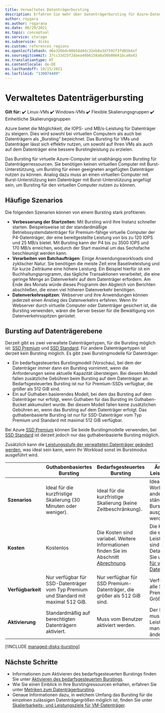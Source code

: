 ```yaml
---
title: Verwaltetes Datenträgerbursting
description: Erfahren Sie mehr über Datenträgerbursting für Azure-Datenträger und virtuelle Azure-Computer.
author: roygara
ms.author: rogarana
ms.date: 06/29/2021
ms.topic: conceptual
ms.service: storage
ms.subservice: disks
ms.custom: references_regions
ms.openlocfilehash: d6e326bdc08b58d4dc32eb8a3d7592f3fd85b4af
ms.sourcegitcommit: 37cc33d25f2daea40b6158a8a56b08641bca0a43
ms.translationtype: HT
ms.contentlocale: de-DE
ms.lasthandoff: 10/15/2021
ms.locfileid: "130074409"
---
```

# <a name="managed-disk-bursting"></a>Verwaltetes Datenträgerbursting

**Gilt für:** :heavy_check_mark: Linux-VMs :heavy_check_mark: Windows-VMs :heavy_check_mark: Flexible Skalierungsgruppen :heavy_check_mark: Einheitliche Skalierungsgruppen

Azure bietet die Möglichkeit, die IOPS- und MB/s-Leistung für Datenträger zu steigern. Dies wird sowohl bei virtuellen Computern als auch bei Datenträgern als „Bursting“ bezeichnet. Das Bursting für VMs und Datenträger lässt sich effektiv nutzen, um sowohl auf Ihren VMs als auch auf dem Datenträger eine bessere Burstingleistung zu erzielen.

Das Bursting für virtuelle Azure-Computer ist unabhängig vom Bursting für Datenträgerressourcen. Sie benötigen keinen virtuellen Computer mit Burst-Unterstützung, um Bursting für einen geeigneten angefügten Datenträger nutzen zu können. Analog dazu muss an einen virtuellen Computer mit Burst-Unterstützung kein Datenträger mit Burst-Unterstützung angefügt sein, um Bursting für den virtuellen Computer nutzen zu können.

## <a name="common-scenarios"></a>Häufige Szenarios
Die folgenden Szenarien können von einem Bursting stark profitieren:
- **Verbesserung der Startzeiten:** Mit Bursting wird Ihre Instanz schneller starten. Beispielsweise ist der standardmäßige Betriebssystemdatenträger für Premium-fähige virtuelle Computer der P4-Datenträger, der eine bereitgestellte Leistung von bis zu 120 IOPS und 25 MB/s bietet. Mit Bursting kann der P4 bis zu 3500 IOPS und 170 MB/s erreichen, wodurch der Start maximal um das Sechsfache beschleunigt werden kann.
- **Verarbeiten von Batchaufträgen**: Einige Anwendungsworkloads sind zyklischer Natur. Sie benötigen die meiste Zeit eine Baselineleistung und für kurze Zeiträume eine höhere Leistung. Ein Beispiel hierfür ist ein Buchhaltungsprogramm, das tägliche Transaktionen verarbeitet, die eine geringe Menge an Datenverkehr auf dem Datenträger erfordern. Am Ende des Monats würde dieses Programm den Abgleich von Berichten abschließen, die einen viel höheren Datenverkehr benötigen.
- **Datenverkehrsspitzen**: Webserver und ihre Anwendungen können jederzeit einen Anstieg des Datenverkehrs erfahren. Wenn Ihr Webserver durch virtuelle Computer oder Datenträger gesichert ist, die Bursting verwenden, wären die Server besser für die Bewältigung von Datenverkehrsspitzen gerüstet. 

## <a name="disk-level-bursting"></a>Bursting auf Datenträgerebene

Derzeit gibt es zwei verwaltete Datenträgertypen, für die Bursting möglich ist: [SSD Premium](disks-types.md#premium-ssds) und [SSD Standard](disks-types.md#standard-ssds). Für andere Datenträgertypen ist derzeit kein Bursting möglich. Es gibt zwei Burstingmodelle für Datenträger:

- Ein bedarfsgesteuertes Burstingmodell (Vorschau), bei dem der Datenträger immer dann ein Bursting vornimmt, wenn die Anforderungen seine aktuelle Kapazität übersteigen. Bei diesem Modell fallen zusätzliche Gebühren beim Bursting auf dem Datenträger an. Bedarfsgesteuertes Bursting ist nur für Premium-SSDs verfügbar, die größer als 512 GiB sind.
- Ein auf Guthaben basierendes Modell, bei dem das Bursting auf dem Datenträger nur erfolgt, wenn Guthaben für das Bursting im Guthaben-Bucket akkumuliert wurde. Bei diesem Modell fallen keine zusätzlichen Gebühren an, wenn das Bursting auf dem Datenträger erfolgt. Das guthabenbasierte Bursting ist nur für SSD-Datenträger vom Typ Premium und Standard mit maximal 512 GiB verfügbar.

Bei Azure [SSD Premium](disks-types.md#premium-ssds) können Sie beide Burstingmodelle verwenden, bei [SSD Standard](disks-types.md#standard-ssds) ist derzeit jedoch nur das guthabenbasierte Bursting möglich.

Zusätzlich kann die [Leistungsstufe der verwalteten Datenträger geändert werden](disks-change-performance.md), was ideal sein kann, wenn Ihr Workload sonst im Burstmodus ausgeführt wird.

|  |Guthabenbasiertes Bursting  |Bedarfsgesteuertes Bursting  |Ändern der Leistungsstufe  |
|---------|---------|---------|---------|
| **Szenarios**|Ideal für die kurzfristige Skalierung (30 Minuten oder weniger).|Ideal für die kurzfristige Skalierung (keine Zeitbeschränkung).|Ideal, wenn Ihre Workload andernfalls ständig im Burstmodus ausgeführt werden würde.|
|**Kosten**     |Kostenlos         |Die Kosten sind variabel. Weitere Informationen finden Sie im Abschnitt [Abrechnung](#billing).        |Die Kosten für die einzelnen Leistungsstufen sind festgelegt. Details finden Sie unter [Preise für verwaltete Datenträger](https://azure.microsoft.com/pricing/details/managed-disks/).         |
|**Verfügbarkeit**     |Nur verfügbar für SSD-Datenträger vom Typ Premium und Standard mit maximal 512 GiB.         |Nur verfügbar für SSD Premium-Datenträger, die größer als 512 GiB sind.         |Verfügbar für alle SSD Premium-Größen.         |
|**Aktivierung**     |Standardmäßig auf berechtigten Datenträgern aktiviert.         |Muss vom Benutzer aktiviert werden.         |Der Benutzer muss seine Leistungsstufe manuell ändern.         |

[!INCLUDE [managed-disks-bursting](../../includes/managed-disks-bursting-2.md)]

## <a name="next-steps"></a>Nächste Schritte

- Informationen zum Aktivieren des bedarfsgesteuerten Burstings finden Sie unter [Aktivieren des bedarfsgesteuerten Burstings](disks-enable-bursting.md).
- Wie Sie einen Einblick in Ihre Burstingressourcen erhalten, erfahren Sie unter [Metriken zum Datenträgerbursting](disks-metrics.md).
- Genaue Informationen dazu, in welchem Umfang das Bursting für die einzelnen zulässigen Datenträgergrößen möglich ist, finden Sie unter [Skalierbarkeits- und Leistungsziele für VM-Datenträger](disks-scalability-targets.md).